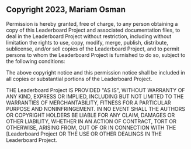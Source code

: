 ## Copyright 2023, Mariam Osman


Permission is hereby granted, free of charge, to any person obtaining a copy of this Leaderboard Project and associated documentation files, to deal in the Leaderboard Project without restriction, including without limitation the rights to use, copy, modify, merge, publish, distribute, sublicense, and/or sell copies of the Leaderboard Project, and to permit persons to whom the Leaderboard Project is furnished to do so, subject to the following conditions:

The above copyright notice and this permission notice shall be included in all copies or substantial portions of the Leaderboard Project.

THE Leaderboard Project IS PROVIDED "AS IS", WITHOUT WARRANTY OF ANY KIND, EXPRESS OR IMPLIED, INCLUDING BUT NOT LIMITED TO THE WARRANTIES OF MERCHANTABILITY, FITNESS FOR A PARTICULAR PURPOSE AND NONINFRINGEMENT. IN NO EVENT SHALL THE AUTHORS OR COPYRIGHT HOLDERS BE LIABLE FOR ANY CLAIM, DAMAGES OR OTHER LIABILITY, WHETHER IN AN ACTION OF CONTRACT, TORT OR OTHERWISE, ARISING FROM, OUT OF OR IN CONNECTION WITH THE [Leaderboard Project OR THE USE OR OTHER DEALINGS IN THE Leaderboard Project.